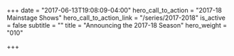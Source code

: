 +++
date = "2017-06-13T19:08:09-04:00"
hero_call_to_action = "2017-18 Mainstage Shows"
hero_call_to_action_link = "/series/2017-2018"
is_active = false
subtitle = ""
title = "Announcing the 2017-18 Season"
hero_weight = "010"

+++
